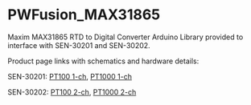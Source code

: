 # PWFusion_MAX31865
Maxim MAX31865 RTD to Digital Converter Arduino Library provided to interface with SEN-30201 and SEN-30202.

Product page links with schematics and hardware details:

SEN-30201: <a href="http://www.playingwithfusion.com/productview.php?pdid=25">PT100 1-ch</a>, <a href="http://www.playingwithfusion.com/productview.php?pdid=26">PT1000 1-ch</a>

SEN-30202: <a href="http://www.playingwithfusion.com/productview.php?pdid=29">PT100 2-ch</a>, <a href="http://www.playingwithfusion.com/productview.php?pdid=30">PT1000 2-ch</a>
